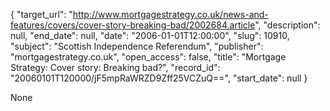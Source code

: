 {
  "target_url": "http://www.mortgagestrategy.co.uk/news-and-features/covers/cover-story-breaking-bad/2002684.article", 
  "description": null, 
  "end_date": null, 
  "date": "2006-01-01T12:00:00", 
  "slug": 10910, 
  "subject": "Scottish Independence Referendum", 
  "publisher": "mortgagestrategy.co.uk", 
  "open_access": false, 
  "title": "Mortgage Strategy: Cover story: Breaking bad?", 
  "record_id": "20060101T120000/jF5mpRaWRZD9Zff25VCZuQ==", 
  "start_date": null
}

None